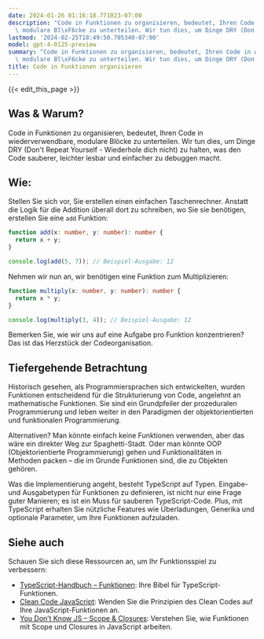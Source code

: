 ```yaml
---
date: 2024-01-26 01:16:18.771023-07:00
description: "Code in Funktionen zu organisieren, bedeutet, Ihren Code in wiederverwendbare,\
  \ modulare Bl\xF6cke zu unterteilen. Wir tun dies, um Dinge DRY (Don't Repeat\u2026"
lastmod: '2024-02-25T18:49:50.705340-07:00'
model: gpt-4-0125-preview
summary: "Code in Funktionen zu organisieren, bedeutet, Ihren Code in wiederverwendbare,\
  \ modulare Bl\xF6cke zu unterteilen. Wir tun dies, um Dinge DRY (Don't Repeat\u2026"
title: Code in Funktionen organisieren
---
```


{{< edit_this_page >}}

## Was & Warum?
Code in Funktionen zu organisieren, bedeutet, Ihren Code in wiederverwendbare, modulare Blöcke zu unterteilen. Wir tun dies, um Dinge DRY (Don't Repeat Yourself - Wiederhole dich nicht) zu halten, was den Code sauberer, leichter lesbar und einfacher zu debuggen macht.

## Wie:
Stellen Sie sich vor, Sie erstellen einen einfachen Taschenrechner. Anstatt die Logik für die Addition überall dort zu schreiben, wo Sie sie benötigen, erstellen Sie eine `add` Funktion:

```TypeScript
function add(x: number, y: number): number {
  return x + y;
}

console.log(add(5, 7)); // Beispiel-Ausgabe: 12
```

Nehmen wir nun an, wir benötigen eine Funktion zum Multiplizieren:

```TypeScript
function multiply(x: number, y: number): number {
  return x * y;
}

console.log(multiply(3, 4)); // Beispiel-Ausgabe: 12
```
Bemerken Sie, wie wir uns auf eine Aufgabe pro Funktion konzentrieren? Das ist das Herzstück der Codeorganisation.

## Tiefergehende Betrachtung
Historisch gesehen, als Programmiersprachen sich entwickelten, wurden Funktionen entscheidend für die Strukturierung von Code, angelehnt an mathematische Funktionen. Sie sind ein Grundpfeiler der prozeduralen Programmierung und leben weiter in den Paradigmen der objektorientierten und funktionalen Programmierung.

Alternativen? Man könnte einfach keine Funktionen verwenden, aber das wäre ein direkter Weg zur Spaghetti-Stadt. Oder man könnte OOP (Objektorientierte Programmierung) gehen und Funktionalitäten in Methoden packen – die im Grunde Funktionen sind, die zu Objekten gehören.

Was die Implementierung angeht, besteht TypeScript auf Typen. Eingabe- und Ausgabetypen für Funktionen zu definieren, ist nicht nur eine Frage guter Manieren; es ist ein Muss für sauberen TypeScript-Code. Plus, mit TypeScript erhalten Sie nützliche Features wie Überladungen, Generika und optionale Parameter, um Ihre Funktionen aufzuladen.

## Siehe auch
Schauen Sie sich diese Ressourcen an, um Ihr Funktionsspiel zu verbessern:

- [TypeScript-Handbuch – Funktionen](https://www.typescriptlang.org/docs/handbook/2/functions.html): Ihre Bibel für TypeScript-Funktionen.
- [Clean Code JavaScript](https://github.com/ryanmcdermott/clean-code-javascript#functions): Wenden Sie die Prinzipien des Clean Codes auf Ihre JavaScript-Funktionen an.
- [You Don’t Know JS – Scope & Closures](https://github.com/getify/You-Dont-Know-JS): Verstehen Sie, wie Funktionen mit Scope und Closures in JavaScript arbeiten.
